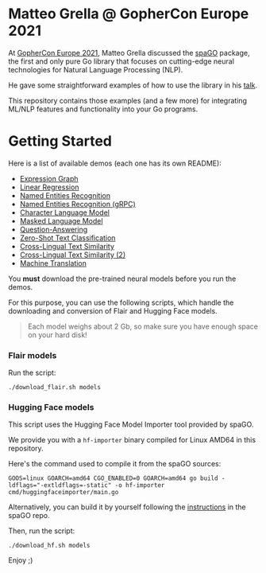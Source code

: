 # Matteo Grella @ GopherCon Europe 2021

At [GopherCon Europe 2021](https://gophercon.eu/), Matteo Grella discussed the [spaGO](https://github.com/nlpodyssey/spago/) package, the first and only pure Go library that focuses on cutting-edge neural technologies for Natural Language Processing (NLP).

He gave some straightforward examples of how to use the library in his [talk](https://gophercon.eu/schedule/#session-25).

This repository contains those examples (and a few more) for integrating ML/NLP features and functionality into your Go programs.

# Getting Started

Here is a list of available demos (each one has its own README):

- [Expression Graph](https://github.com/matteo-grella/gophercon-eu-2021/tree/main/examples/expression_graph)
- [Linear Regression](https://github.com/matteo-grella/gophercon-eu-2021/tree/main/examples/linear_regression)
- [Named Entities Recognition](https://github.com/matteo-grella/gophercon-eu-2021/tree/main/examples/named_entities_recognition)
- [Named Entities Recognition (gRPC)](https://github.com/matteo-grella/gophercon-eu-2021/tree/main/examples/ner_grpc)
- [Character Language Model](https://github.com/matteo-grella/gophercon-eu-2021/tree/main/examples/character_language_model)
- [Masked Language Model](https://github.com/matteo-grella/gophercon-eu-2021/tree/main/examples/masked_language_model)
- [Question-Answering](https://github.com/matteo-grella/gophercon-eu-2021/tree/main/examples/question_answering)
- [Zero-Shot Text Classification](https://github.com/matteo-grella/gophercon-eu-2021/tree/main/examples/zero_shot_text_classification)
- [Cross-Lingual Text Similarity](https://github.com/matteo-grella/gophercon-eu-2021/tree/main/examples/text_similarity)
- [Cross-Lingual Text Similarity (2)](https://github.com/matteo-grella/gophercon-eu-2021/tree/main/examples/text_similarity2)
- [Machine Translation](https://github.com/matteo-grella/gophercon-eu-2021/tree/main/examples/machine_translation)

You **must** download the pre-trained neural models before you run the demos.

For this purpose, you can use the following scripts, which handle the downloading and conversion of Flair and Hugging Face models.

> Each model weighs about 2 Gb, so make sure you have enough space on your hard disk!

### Flair models

Run the script:

```console
./download_flair.sh models
```

### Hugging Face models

This script uses the Hugging Face Model Importer tool provided by spaGO.

We provide you with a `hf-importer` binary compiled for Linux AMD64 in this repository.

Here's the command used to compile it from the spaGO sources:

```console
GOOS=linux GOARCH=amd64 CGO_ENABLED=0 GOARCH=amd64 go build -ldflags="-extldflags=-static" -o hf-importer cmd/huggingfaceimporter/main.go
```

Alternatively, you can build it by yourself following the [instructions](https://github.com/nlpodyssey/spago/tree/main/cmd/huggingfaceimporter) in the spaGO repo.

Then, run the script:

```console
./download_hf.sh models
```

Enjoy ;)
